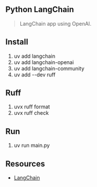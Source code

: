 Python LangChain
----------------
>LangChain app using OpenAI.

Install
-------
1. uv add langchain
2. uv add langchain-openai
3. uv add langchain-community
4. uv add --dev ruff

Ruff
----
1. uvx ruff format
2. uvx ruff check

Run
---
1. uv run main.py

Resources
---------
* [LangChain](https://python.langchain.com/docs/introduction/)